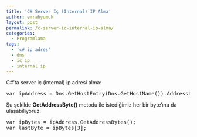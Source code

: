 ```yaml
---
title: 'C# Server İç (Internal) IP Alma'
author: emrahyumuk
layout: post
permalink: /c-server-ic-internal-ip-alma/
categories:
  - Programlama
tags:
  - 'c# ip adres'
  - dns
  - iç ip
  - internal ip
---
```

C#&#8217;ta server iç (internal) ip adresi alma:

<pre>var ipAddress = Dns.GetHostEntry(Dns.GetHostName()).AddressList.FirstOrDefault(ip =&gt; ip.AddressFamily == AddressFamily.InterNetwork);</pre>

Şu şekilde **GetAddressByte()** metodu ile istediğimiz her bir byte&#8217;ına da ulaşabiliyoruz.

<pre>var ipBytes = ipAddress.GetAddressBytes();
var lastByte = ipBytes[3];</pre>